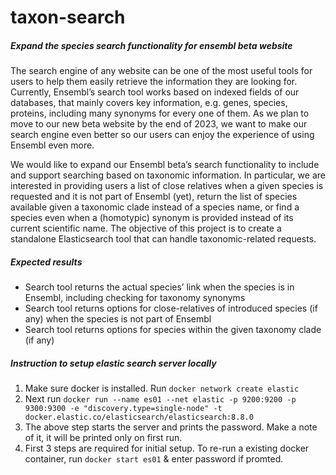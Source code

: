 # taxon-search


##### Expand the species search functionality for ensembl beta website

The search engine of any website can be one of the most useful tools for users to help them easily retrieve the information they are looking for. Currently, Ensembl’s search tool works based on indexed fields of our databases, that mainly covers key information, e.g. genes, species, proteins, including many synonyms for every one of them. As we plan to move to our new beta website by the end of 2023, we want to make our search engine even better so our users can enjoy the experience of using Ensembl even more.

We would like to expand our Ensembl beta’s search functionality to include and support searching based on taxonomic information. In particular, we are interested in providing users a list of close relatives when a given species is requested and it is not part of Ensembl (yet), return the list of species available given a taxonomic clade instead of a species name, or find a species even when a (homotypic) synonym is provided instead of its current scientific name. The objective of this project is to create a standalone Elasticsearch tool that can handle taxonomic-related requests.

##### Expected results
- Search tool returns the actual species’ link when the species is in Ensembl, including checking for taxonomy synonyms
- Search tool returns options for close-relatives of introduced species (if any) when the species is not part of Ensembl
- Search tool returns options for species within the given taxonomy clade (if any)



##### Instruction to setup elastic search server locally

1. Make sure docker is installed. Run `docker network create elastic`
2. Next run `docker run --name es01 --net elastic -p 9200:9200 -p 9300:9300 -e "discovery.type=single-node" -t docker.elastic.co/elasticsearch/elasticsearch:8.8.0`
3. The above step starts the server and prints the password. Make a note of it, it will be printed only on first run.
4. First 3 steps are required for initial setup. To re-run a existing docker container, run `docker start es01` & enter password if promted.